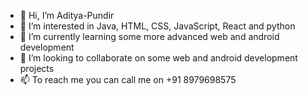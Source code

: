 - 👋 Hi, I’m Aditya-Pundir
- 👀 I’m interested in Java, HTML, CSS, JavaScript, React and python
- 🌱 I’m currently learning some more advanced web and android development
- 💞️ I’m looking to collaborate on some web and android development projects
- 📫 To reach me you can call me on +91 8979698575

